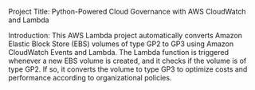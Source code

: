 Project Title: Python-Powered Cloud Governance with AWS CloudWatch and Lambda

Introduction:
This AWS Lambda project automatically converts Amazon Elastic Block Store (EBS) volumes of type GP2 to GP3 using Amazon CloudWatch Events and Lambda. The Lambda function is triggered whenever a new EBS volume is created, and it checks if the volume is of type GP2. If so, it converts the volume to type GP3 to optimize costs and performance according to organizational policies.
